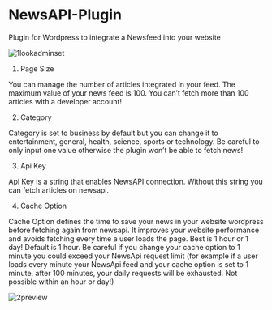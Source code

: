 # NewsAPI-Plugin
Plugin for Wordpress to integrate a Newsfeed into your website


![1lookadminset](https://user-images.githubusercontent.com/81295725/230661607-b55d6419-37b6-4ad1-adaf-52dbfef324d5.png)

1. Page Size

You can manage the number of articles integrated in your feed. The maximum value
of your news feed is 100. You can’t fetch more than 100 articles with a developer
account!

2. Category

Category is set to business by default but you can change it to entertainment,
general, health, science, sports or technology. Be careful to only input one value
otherwise the plugin won’t be able to fetch news!

3. Api Key

Api Key is a string that enables NewsAPI connection. Without this string you can
fetch articles on newsapi.

4. Cache Option

Cache Option defines the time to save your news in your website wordpress before
fetching again from newsapi. It improves your website performance and avoids
fetching every time a user loads the page. Best is 1 hour or 1 day! Default is 1 hour.
Be careful if you change your cache option to 1 minute you could exceed your
NewsApi request limit (for example if a user loads every minute your NewsApi feed
and your cache option is set to 1 minute, after 100 minutes, your daily requests will
be exhausted. Not possible within an hour or day!)

![2preview](https://user-images.githubusercontent.com/81295725/230661617-ee0da1e4-95b2-48e5-bad8-14b056197568.png)
